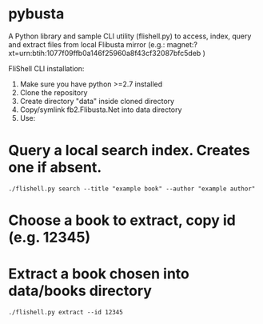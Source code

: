 pybusta
=======

A Python library and sample CLI utility (flishell.py) to access, index, query and extract files from local Flibusta mirror (e.g.: magnet:?xt=urn:btih:1077f09ffb0a146f25960a8f43cf32087bfc5deb )

FliShell CLI installation:

1. Make sure you have python >=2.7 installed
2. Clone the repository
3. Create directory "data" inside cloned directory
4. Copy/symlink fb2.Flibusta.Net into data directory
5. Use: 
# Query a local search index. Creates one if absent.
	./flishell.py search --title "example book" --author "example author"
# Choose a book to extract, copy id (e.g. 12345)
# Extract a book chosen into data/books directory
	./flishell.py extract --id 12345
